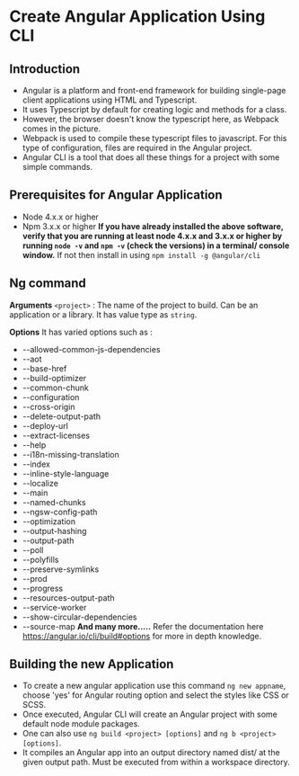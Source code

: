 # Create Angular Application Using CLI

## Introduction

* Angular is a platform and front-end framework for building single-page client applications using HTML and Typescript. 
* It uses Typescript by default for creating logic and methods for a class. 
* However, the browser doesn't know the typescript here, as Webpack comes in the picture. 
* Webpack is used to compile these typescript files to javascript. For this type of configuration, files are required in the Angular project.
* Angular CLI is a tool that does all these things for a project with some simple commands.

## Prerequisites for Angular Application

* Node 4.x.x or higher
* Npm 3.x.x or higher
**If you have already installed the above software, verify that you are running at least node 4.x.x and 3.x.x or higher by running ```node -v``` and ```npm -v``` (check the versions) in a terminal/ console window.**
If not then install in using ```npm install -g @angular/cli```


## Ng command

**Arguments**
```<project>``` : The name of the project to build. Can be an application or a library. It has value type as ```string```.

**Options**
It has varied options such as :
* --allowed-common-js-dependencies
* --aot
* --base-href
* --build-optimizer
* --common-chunk
* --configuration
* --cross-origin
* --delete-output-path
* --deploy-url
* --extract-licenses
* --help
* --i18n-missing-translation
* --index
* --inline-style-language
* --localize
* --main
* --named-chunks
* --ngsw-config-path
* --optimization
* --output-hashing
* --output-path
* --poll
* --polyfills
* --preserve-symlinks
* --prod
* --progress
* --resources-output-path
* --service-worker
* --show-circular-dependencies
* --source-map
**And many more.....**
Refer the documentation here https://angular.io/cli/build#options for more in depth knowledge.

## Building the new Application

* To create a new angular application use this command ```ng new appname```, choose 'yes' for Angular routing option and select the styles like CSS or SCSS. 
* Once executed, Angular CLI will create an Angular project with some default node module packages. 
* One can also use ```ng build <project> [options]``` and ```ng b <project> [options]```.
* It compiles an Angular app into an output directory named dist/ at the given output path. Must be executed from within a workspace directory.




